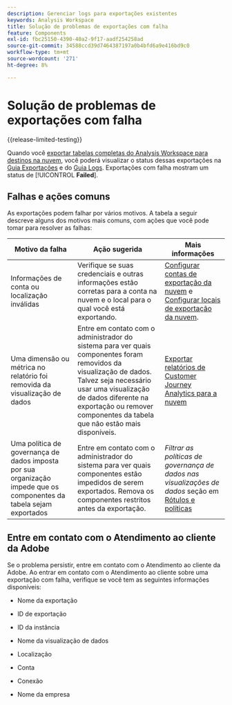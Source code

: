 ```yaml
---
description: Gerenciar logs para exportações existentes
keywords: Analysis Workspace
title: Solução de problemas de exportações com falha
feature: Components
exl-id: fbc25150-4390-40a2-9f17-aadf254258ad
source-git-commit: 34588ccd39d7464387197a0b4bfd6a9e416bd9c0
workflow-type: tm+mt
source-wordcount: '271'
ht-degree: 8%

---
```


# Solução de problemas de exportações com falha

{{release-limited-testing}}

Quando você [exportar tabelas completas do Analysis Workspace para destinos na nuvem](/help/analysis-workspace/export/export-cloud.md), você poderá visualizar o status dessas exportações na [Guia Exportações](/help/components/exports/manage-exports.md) e do [Guia Logs](/help/components/exports/manage-export-logs.md). Exportações com falha mostram um status de [!UICONTROL **Failed**].

## Falhas e ações comuns

As exportações podem falhar por vários motivos. A tabela a seguir descreve alguns dos motivos mais comuns, com ações que você pode tomar para resolver as falhas:

| Motivo da falha | Ação sugerida | Mais informações |
|---------|----------|---------|
| Informações de conta ou localização inválidas | Verifique se suas credenciais e outras informações estão corretas para a conta na nuvem e o local para o qual você está exportando. | [Configurar contas de exportação da nuvem](/help/components/exports/cloud-export-accounts.md) e [Configurar locais de exportação da nuvem](/help/components/exports/cloud-export-locations.md). |
| Uma dimensão ou métrica no relatório foi removida da visualização de dados | Entre em contato com o administrador do sistema para ver quais componentes foram removidos da visualização de dados. Talvez seja necessário usar uma visualização de dados diferente na exportação ou remover componentes da tabela que não estão mais disponíveis. | [Exportar relatórios de Customer Journey Analytics para a nuvem](/help/analysis-workspace/export/export-cloud.md) |
| Uma política de governança de dados imposta por sua organização impede que os componentes da tabela sejam exportados | Entre em contato com o administrador do sistema para ver quais componentes estão impedidos de serem exportados. Remova os componentes restritos antes da exportação. | *Filtrar as políticas de governança de dados nas visualizações de dados* seção em [Rótulos e políticas](/help/data-views/data-governance.md) |

## Entre em contato com o Atendimento ao cliente da Adobe

Se o problema persistir, entre em contato com o Atendimento ao cliente da Adobe. Ao entrar em contato com o Atendimento ao cliente sobre uma exportação com falha, verifique se você tem as seguintes informações disponíveis:

* Nome da exportação

* ID de exportação

* ID da instância

* Nome da visualização de dados

* Localização

* Conta

* Conexão

* Nome da empresa

